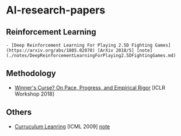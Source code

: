 # AI-research-papers

## Reinforcement Learning
	- [Deep Reinforcement Learning For Playing 2.5D Fighting Games](https://arxiv.org/abs/1805.02070) [ArXiv 2018/5] [note](./notes/DeepReinforcementLearningForPlaying2.5DFightingGames.md)

## Methodology
- [Winner's Curse? On Pace, Progress, and Empirical Rigor](https://openreview.net/forum?id=rJWF0Fywf) [ICLR Workshop 2018]

## Others
- [Curruculum Leanring](https://ronan.collobert.com/pub/matos/2009_curriculum_icml.pdf) [ICML 2009] [note](./others/Curriculum-Learning.md)

